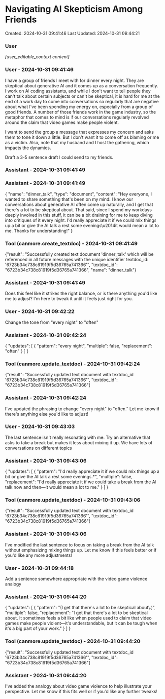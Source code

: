 # Navigating AI Skepticism Among Friends

Created: 2024-10-31 09:41:46
Last Updated: 2024-10-31 09:44:21

### User

*[user_editable_context content]*

### User - 2024-10-31 09:41:46

I have a group of friends I meet with for dinner every night. They are skeptical about generative AI and it comes up as a conversation frequently. I work on AI coding assistants, and while I don't want to tell people they can't talk about certain subjects or can't be skeptical, it is hard for me at the end of a work day to come into conversations so regularly that are negative about what I've been spending my energy on, especially from a group of good friends. A number of those friends work in the game industry, so the metaphor that comes to mind is if our conversations regularly revolved around the claim that video games make people violent.

I want to send the group a message that expresses my concern and asks them to tone it down a little. But I don't want it to come off as blaming or me as a victim. Also, note that my husband and I host the gathering, which impacts the dynamics. 

Draft a 3-5 sentence draft I could send to my friends. 

### Assistant - 2024-10-31 09:41:49



### Assistant - 2024-10-31 09:41:49

{
  "name": "dinner_talk",
  "type": "document",
  "content": "Hey everyone, I wanted to share something that's been on my mind. I know our conversations about generative AI often come up naturally, and I get that there's a lot to be skeptical about. That said, since I spend my workdays deeply involved in this stuff, it can be a bit draining for me to keep diving into critiques of it every night. I'd really appreciate it if we could mix things up a bit or give the AI talk a rest some evenings\u2014it would mean a lot to me. Thanks for understanding!"
}

### Tool (canmore.create_textdoc) - 2024-10-31 09:41:49

{"result": "Successfully created text document 'dinner_talk' which will be referenced in all future messages with the unique identifier textdoc_id: '6723b34c738c81919f5d36765a741366'", "textdoc_id": "6723b34c738c81919f5d36765a741366", "name": "dinner_talk"}

### Assistant - 2024-10-31 09:41:49

Does this feel like it strikes the right balance, or is there anything you'd like me to adjust? I'm here to tweak it until it feels just right for you.

### User - 2024-10-31 09:42:22

Change the tone from "every night" to "often"

### Assistant - 2024-10-31 09:42:24

{
  "updates": [
    {
      "pattern": "every night",
      "multiple": false,
      "replacement": "often"
    }
  ]
}

### Tool (canmore.update_textdoc) - 2024-10-31 09:42:24

{"result": "Successfully updated text document with textdoc_id '6723b34c738c81919f5d36765a741366'", "textdoc_id": "6723b34c738c81919f5d36765a741366"}

### Assistant - 2024-10-31 09:42:24

I've updated the phrasing to change "every night" to "often." Let me know if there's anything else you'd like to adjust!

### User - 2024-10-31 09:43:03

The last sentence isn't really resonating with me. Try an alternative that asks to take a break but makes it less about mixing it up. We have lots of conversations on different topics

### Assistant - 2024-10-31 09:43:06

{
  "updates": [
    {
      "pattern": "I'd really appreciate it if we could mix things up a bit or give the AI talk a rest some evenings.*",
      "multiple": false,
      "replacement": "I'd really appreciate it if we could take a break from the AI talk now and then—it would mean a lot to me."
    }
  ]
}

### Tool (canmore.update_textdoc) - 2024-10-31 09:43:06

{"result": "Successfully updated text document with textdoc_id '6723b34c738c81919f5d36765a741366'", "textdoc_id": "6723b34c738c81919f5d36765a741366"}

### Assistant - 2024-10-31 09:43:06

I've modified the last sentence to focus on taking a break from the AI talk without emphasizing mixing things up. Let me know if this feels better or if you'd like any more adjustments!

### User - 2024-10-31 09:44:18

Add a sentence somewhere appropriate with the video game violence analogy

### Assistant - 2024-10-31 09:44:20

{
  "updates": [
    {
      "pattern": "(I get that there's a lot to be skeptical about\\.)",
      "multiple": false,
      "replacement": "I get that there's a lot to be skeptical about. It sometimes feels a bit like when people used to claim that video games make people violent—it's understandable, but it can be tough when it's a big part of your work."
    }
  ]
}

### Tool (canmore.update_textdoc) - 2024-10-31 09:44:20

{"result": "Successfully updated text document with textdoc_id '6723b34c738c81919f5d36765a741366'", "textdoc_id": "6723b34c738c81919f5d36765a741366"}

### Assistant - 2024-10-31 09:44:20

I've added the analogy about video game violence to help illustrate your perspective. Let me know if this fits well or if you'd like any further tweaks!

